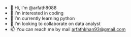 - 👋 Hi, I’m @arfath8088
- 👀 I’m interested in coding
- 🌱 I’m currently learning python
- 💞️ I’m looking to collaborate on data analyst
- 📫 You can reach me by mail arfathkhan93@gmail.com

<!---
arfath8088/arfath8088 is a ✨ special ✨ repository because its `README.md` (this file) appears on your GitHub profile.
You can click the Preview link to take a look at your changes.
--->
